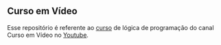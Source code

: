 ## Curso em Vídeo
Esse repositório é referente ao [curso](https://www.youtube.com/playlist?list=PLHz_AreHm4dmSj0MHol_aoNYCSGFqvfXV) de lógica de programação do canal Curso em Vídeo no [Youtube](https://www.youtube.com/).